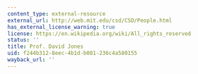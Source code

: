 ```yaml
---
content_type: external-resource
external_url: http://web.mit.edu/csd/CSD/People.html
has_external_license_warning: true
license: https://en.wikipedia.org/wiki/All_rights_reserved
status: ''
title: Prof. David Jones
uid: f244b312-8eec-4b1d-b081-236c4a580155
wayback_url: ''
---
```

